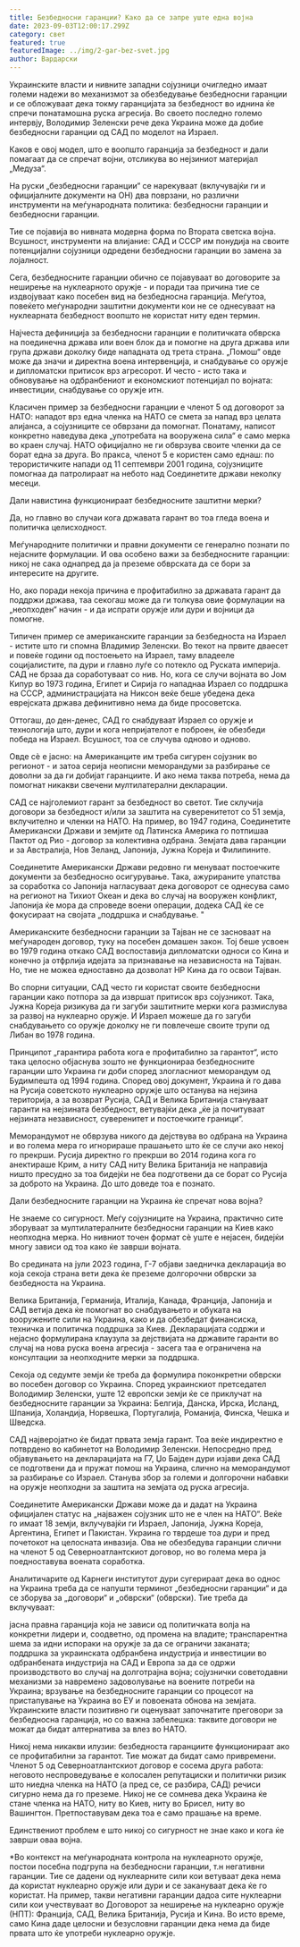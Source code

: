 ```yaml
---
title: Безбедносни гаранции? Како да се запре уште една војна
date: 2023-09-03T12:00:17.299Z
category: свет
featured: true
featuredImage: ../img/2-gar-bez-svet.jpg
author: Вардарски
---
```

Украинските власти и нивните западни сојузници очигледно имаат големи надежи во механизмот за обезбедување безбедносни гаранции и се обложуваат дека токму гаранцијата за безбедност во иднина ќе спречи понатамошна руска агресија. Во своето последно големо интервју, Володимир Зеленски рече дека Украина може да добие безбедносни гаранции од САД по моделот на Израел.

Каков е овој модел, што е воопшто гаранција за безбедност и дали помагаат да се спречат војни, отсликува во нејзиниот материјал „Медуза“.

На руски „безбедносни гаранции“ се нарекуваат (вклучувајќи ги и официјалните документи на ОН) два поврзани, но различни инструменти на меѓународната политика: безбедносни гаранции и безбедносни гаранции.

Тие се појавија во нивната модерна форма по Втората светска војна. Всушност, инструменти на влијание: САД и СССР им понудија на своите потенцијални сојузници одредени безбедносни гаранции во замена за лојалност.

Сега, безбедносните гаранции обично се појавуваат во договорите за неширење на нуклеарното оружје - и поради таа причина тие се издвојуваат како посебен вид на безбедносна гаранција. Меѓутоа, повеќето меѓународни заштитни документи кои не се однесуваат на нуклеарната безбедност воопшто не користат ниту еден термин.

Најчеста дефиниција за безбедносни гаранции е политичката обврска на поединечна држава или воен блок да и помогне на друга држава или група држави доколку биде нападната од трета страна. „Помош“ овде може да значи и директна воена интервенција, и снабдување со оружје и дипломатски притисок врз агресорот. И често - исто така и обновување на одбранбениот и економскиот потенцијал по војната: инвестиции, снабдување со оружје итн.

Класичен пример за безбедносни гаранции е членот 5 од договорот за НАТО: нападот врз една членка на НАТО се смета за напад врз целата алијанса, а сојузниците се обврзани да помогнат. Понатаму, написот конкретно наведува дека „употребата на вооружена сила“ е само мерка во краен случај. НАТО официјално не ги обврзува своите членки да се борат една за друга. Во пракса, членот 5 е користен само еднаш: по терористичките напади од 11 септември 2001 година, сојузниците помогнаа да патролираат на небото над Соединетите држави неколку месеци.

Дали навистина функционираат безбедносните заштитни мерки?

Да, но главно во случаи кога државата гарант во тоа гледа воена и политичка целисходност.

Меѓународните политички и правни документи се генерално познати по нејасните формулации. И ова особено важи за безбедносните гаранции: никој не сака однапред да ја преземе обврската да се бори за интересите на другите.

Но, ако поради некоја причина е профитабилно за државата гарант да поддржи држава, таа секогаш може да ги толкува овие формулации на „неопходен“ начин - и да испрати оружје или дури и војници да помогне.

Типичен пример се американските гаранции за безбедноста на Израел - истите што ги спомна Владимир Зеленски. Во текот на првите дваесет и повеќе години од постоењето на Израел, таму владееле социјалистите, па дури и главно луѓе со потекло од Руската империја. САД не брзаа да соработуваат со нив. Но, кога се случи војната во Јом Кипур во 1973 година, Египет и Сирија го нападнаа Израел со поддршка на СССР, администрацијата на Никсон веќе беше убедена дека еврејската држава дефинитивно нема да биде просоветска.

Оттогаш, до ден-денес, САД го снабдуваат Израел со оружје и технологија што, дури и кога непријателот е поброен, ќе обезбеди победа на Израел. Всушност, тоа се случува одново и одново.

Овде сè е јасно: на Американците им треба сигурен сојузник во регионот - и затоа серија неописни меморандуми за разбирање се доволни за да ги добијат гаранциите. И ако нема таква потреба, нема да помогнат никакви свечени мултилатерални декларации.

САД се најголемиот гарант за безбедност во светот. Тие склучија договори за безбедност и/или за заштита на суверенитетот со 51 земја, вклучително и членки на НАТО. На пример, во 1947 година, Соединетите Американски Држави и земјите од Латинска Америка го потпишаа Пактот од Рио - договор за колективна одбрана. Земјата дава гаранции и за Австралија, Нов Зеланд, Јапонија, Јужна Кореја и Филипините.

Соединетите Американски Држави редовно ги менуваат постоечките документи за безбедносно осигурување. Така, ажурираните упатства за соработка со Јапонија нагласуваат дека договорот се однесува само на регионот на Тихиот Океан и дека во случај на вооружен конфликт, Јапонија ќе мора да спроведе воени операции, додека САД ќе се фокусираат на својата „поддршка и снабдување. "

Американските безбедносни гаранции за Тајван не се засноваат на меѓународен договор, туку на посебен домашен закон. Тој беше усвоен во 1979 година откако САД воспоставија дипломатски односи со Кина и конечно ја отфрлија идејата за признавање на независноста на Тајван. Но, тие не можеа едноставно да дозволат НР Кина да го освои Тајван.

Во спорни ситуации, САД често ги користат своите безбедносни гаранции како потпора за да извршат притисок врз сојузникот. Така, Јужна Кореја ризикува да ги загуби заштитните мерки кога размислува за развој на нуклеарно оружје. И Израел можеше да го загуби снабдувањето со оружје доколку не ги повлечеше своите трупи од Либан во 1978 година.

Принципот „гарантира работа кога е профитабилно за гарантот“, исто така целосно објаснува зошто не функционираа безбедносните гаранции што Украина ги доби според злогласниот меморандум од Будимпешта од 1994 година. Според овој документ, Украина ѝ го дава на Русија советското нуклеарно оружје што останува на нејзина територија, а за возврат Русија, САД и Велика Британија стануваат гаранти на нејзината безбедност, ветувајќи дека „ќе ја почитуваат нејзината независност, суверенитет и постоечките граници“.

Меморандумот не обврзува никого да дејствува во одбрана на Украина и во голема мера го игнорираше прашањето што ќе се случи ако некој го прекрши. Русија директно го прекрши во 2014 година кога го анектираше Крим, а ниту САД ниту Велика Британија не направија ништо пресудно за тоа бидејќи не беа подготвени да се борат со Русија за доброто на Украина. До што доведе тоа е познато.

Дали безбедносните гаранции на Украина ќе спречат нова војна?

Не знаеме со сигурност. Меѓу сојузниците на Украина, практично сите зборуваат за мултилатералните безбедносни гаранции на Киев како неопходна мерка. Но нивниот точен формат сè уште е нејасен, бидејќи многу зависи од тоа како ќе заврши војната.

Во средината на јули 2023 година, Г-7 објави заедничка декларација во која секоја страна вети дека ќе преземе долгорочни обврски за безбедноста на Украина.

Велика Британија, Германија, Италија, Канада, Франција, Јапонија и САД ветија дека ќе помогнат во снабдувањето и обуката на вооружените сили на Украина, како и да обезбедат финансиска, техничка и политичка поддршка за Киев. Декларацијата содржи и нејасно формулирана клаузула за дејствијата на државите гаранти во случај на нова руска воена агресија - засега таа е ограничена на консултации за неопходните мерки за поддршка.

Секоја од седумте земји ќе треба да формулира поконкретни обврски во посебен договор со Украина. Според украинскиот претседател Володимир Зеленски, уште 12 европски земји ќе се приклучат на безбедносните гаранции за Украина: Белгија, Данска, Ирска, Исланд, Шпанија, Холандија, Норвешка, Португалија, Романија, Финска, Чешка и Шведска.

САД најверојатно ќе бидат првата земја гарант. Тоа веќе индиректно е потврдено во кабинетот на Володимир Зеленски. Непосредно пред објавувањето на декларацијата на Г7, Џо Бајден дури изјави дека САД се подготвени да и пружат помош на Украина, слично на меморандумот за разбирање со Израел. Станува збор за големи и долгорочни набавки на оружје неопходни за заштита на земјата од руска агресија.

Соединетите Американски Држави може да и дадат на Украина официјален статус на „најважен сојузник што не е член на НАТО“. Веќе го имаат 18 земји, вклучувајќи ги Израел, Јапонија, Јужна Кореја, Аргентина, Египет и Пакистан. Украина го тврдеше тоа дури и пред почетокот на целосната инвазија. Ова не обезбедува гаранции слични на членот 5 од Северноатлантскиот договор, но во голема мера ја поедноставува воената соработка.

Аналитичарите од Карнеги институтот дури сугерираат дека во однос на Украина треба да се напушти терминот „безбедносни гаранции“ и да се зборува за „договори“ и „обврски“ (обврски). Тие треба да вклучуваат:

јасна правна гаранција која не зависи од политичката волја на конкретни лидери и, соодветно, од промена на владите;
транспарентна шема за идни испораки на оружје за да се ограничи заканата;
поддршка за украинската одбранбена индустрија и инвестиции во одбранбената индустрија на САД и Европа за да се одржи производството во случај на долготрајна војна;
сојузнички советодавни механизми за навремено задоволување на воените потреби на Украина;
врзување на безбедносните гаранции со процесот на пристапување на Украина во ЕУ и повоената обнова на земјата.
Украинските власти позитивно ги оценуваат започнатите преговори за безбедносна гаранција, но со важна забелешка: таквите договори не можат да бидат алтернатива за влез во НАТО.

Никој нема никакви илузии: безбедноста гаранциите функционираат ако се профитабилни за гарантот. Тие можат да бидат само привремени. Членот 5 од Северноатлантскиот договор е сосема друга работа: неговото неспроведување е колосален репутациски и политички ризик што ниедна членка на НАТО (а пред се, се разбира, САД) речиси сигурно нема да го преземе. Никој не се сомнева дека Украина ќе стане членка на НАТО, ниту во Киев, ниту во Брисел, ниту во Вашингтон. Претпоставувам дека тоа е само прашање на време.

Единствениот проблем е што никој со сигурност не знае како и кога ќе заврши оваа војна.

\*Во контекст на меѓународната контрола на нуклеарното оружје, постои посебна подгрупа на безбедносни гаранции, т.н негативни гаранции. Тие се дадени од нуклеарните сили кои ветуваат дека нема да користат нуклеарно оружје или дури и се закануваат дека ќе го користат. На пример, такви негативни гаранции дадоа сите нуклеарни сили кои учествуваат во Договорот за неширење на нуклеарно оружје (НПТ): Франција, САД, Велика Британија, Русија и Кина. Во исто време, само Кина даде целосни и безусловни гаранции дека нема да биде првата што ќе употреби нуклеарно оружје.